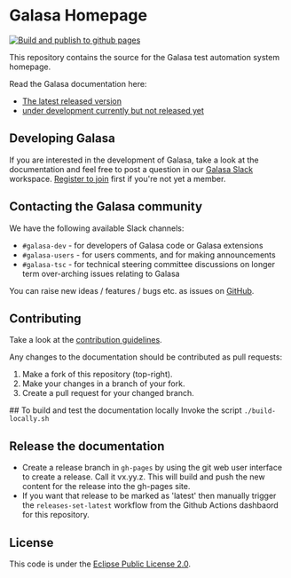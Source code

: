 # Galasa Homepage

[![Build and publish to github pages](https://github.com/techcobweb/galasa.dev/actions/workflows/build.yaml/badge.svg)](https://github.com/techcobweb/galasa.dev/actions/workflows/build.yaml)

This repository contains the source for the Galasa test automation system homepage.

Read the Galasa documentation here:
- [The latest released version](https://techcobweb.github.io/galasa.dev/latest/)
- [under development currently but not released yet](https://techcobweb.github.io/galasa.dev/development/)


## Developing Galasa
If you are interested in the development of Galasa, take a look at the documentation and feel free to post a question in our <a href="https://galasa.slack.com" target="_blank"> Galasa Slack</a> workspace. <a href="https://join.slack.com/t/galasa/shared_invite/zt-ele2ic8x-VepEO1o13t4Jtb3ZuM4RUA" target="_blank"> Register to join</a> first if you're not yet a member. 

## Contacting the Galasa community
We have the following available Slack channels:

- `#galasa-dev` - for developers of Galasa code or Galasa extensions 
- `#galasa-users` - for users comments, and for making announcements 
- `#galasa-tsc` - for technical steering committee discussions on longer term over-arching issues relating to Galasa 

You can raise new ideas / features / bugs etc. as issues on [GitHub](https://github.com/galasa-dev/projectmanagement). 

## Contributing

Take a look at the [contribution guidelines](https://github.com/galasa-dev/projectmanagement/blob/main/contributing.md).

Any changes to the documentation should be contributed as pull requests:

1. Make a fork of this repository (top-right).
1. Make your changes in a branch of your fork.
1. Create a pull request for your changed branch.

## To build and test the documentation locally
Invoke the script `./build-locally.sh`


## Release the documentation
- Create a release branch in `gh-pages` by using the git web user interface to create a release. Call it vx.yy.z. This will build and push the new content for the release into the gh-pages site.
- If you want that release to be marked as 'latest' then manually trigger the `releases-set-latest` workflow from the Github Actions dashbaord for this repository.

## License

This code is under the [Eclipse Public License 2.0](./LICENSE).

